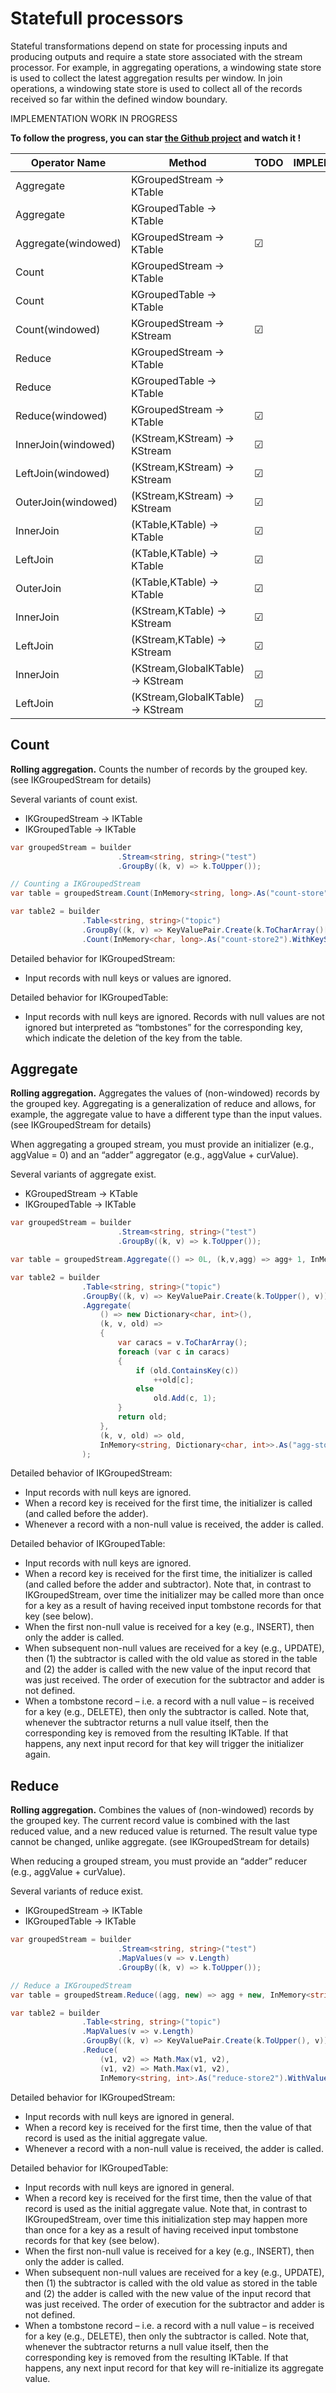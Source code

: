 # Statefull processors

Stateful transformations depend on state for processing inputs and producing outputs and require a state store associated with the stream processor. For example, in aggregating operations, a windowing state store is used to collect the latest aggregation results per window. In join operations, a windowing state store is used to collect all of the records received so far within the defined window boundary.

IMPLEMENTATION WORK IN PROGRESS

**To follow the progress, you can star [the Github project](https://github.com/LGouellec/kafka-streams-dotnet) and watch it !** 

|Operator Name|Method|TODO|IMPLEMENTED|TESTED|DOCUMENTED|
|---|---|---|---|---|---|
|Aggregate|KGroupedStream -> KTable|   |   |   |&#9745;|
|Aggregate|KGroupedTable -> KTable|   |   |   |&#9745;|
|Aggregate(windowed)|KGroupedStream -> KTable|&#9745;|   |   |   |
|Count|KGroupedStream -> KTable|   |   |   |&#9745;|
|Count|KGroupedTable -> KTable|   |   |   |&#9745;|
|Count(windowed)|KGroupedStream → KStream|&#9745;|   |   |   |
|Reduce|KGroupedStream → KTable|   |   |   |&#9745;|
|Reduce|KGroupedTable → KTable|   |   |   |&#9745;|
|Reduce(windowed)|KGroupedStream → KTable|&#9745;|   |   |   |
|InnerJoin(windowed)|(KStream,KStream) → KStream|&#9745;|   |   |   |
|LeftJoin(windowed)|(KStream,KStream) → KStream|&#9745;|   |   |   |
|OuterJoin(windowed)|(KStream,KStream) → KStream|&#9745;|   |   |   |
|InnerJoin|(KTable,KTable) → KTable|&#9745;|   |   |   |
|LeftJoin|(KTable,KTable) → KTable|&#9745;|   |   |   |
|OuterJoin|(KTable,KTable) → KTable|&#9745;|   |   |   |
|InnerJoin|(KStream,KTable) → KStream|&#9745;|   |   |   |
|LeftJoin|(KStream,KTable) → KStream|&#9745;|   |   |   |
|InnerJoin|(KStream,GlobalKTable) → KStream|&#9745;|   |   |   |
|LeftJoin|(KStream,GlobalKTable) → KStream|&#9745;|   |   |   |

## Count

**Rolling aggregation.** Counts the number of records by the grouped key. (see IKGroupedStream for details)

Several variants of count exist.

- IKGroupedStream  → IKTable
- IKGroupedTable  -> IKTable

``` csharp
var groupedStream = builder
                        .Stream<string, string>("test")
                        .GroupBy((k, v) => k.ToUpper());

// Counting a IKGroupedStream
var table = groupedStream.Count(InMemory<string, long>.As("count-store"));

var table2 = builder
                .Table<string, string>("topic")
                .GroupBy((k, v) => KeyValuePair.Create(k.ToCharArray()[0], v))
                .Count(InMemory<char, long>.As("count-store2").WithKeySerdes(new CharSerDes()));
```

Detailed behavior for IKGroupedStream:
- Input records with null keys or values are ignored.

Detailed behavior for IKGroupedTable:
- Input records with null keys are ignored. Records with null values are not ignored but interpreted as “tombstones” for the corresponding key, which indicate the deletion of the key from the table.

## Aggregate

**Rolling aggregation.** Aggregates the values of (non-windowed) records by the grouped key. Aggregating is a generalization of reduce and allows, for example, the aggregate value to have a different type than the input values. (see IKGroupedStream for details)

When aggregating a grouped stream, you must provide an initializer (e.g., aggValue = 0) and an “adder” aggregator (e.g., aggValue + curValue).

Several variants of aggregate exist.

- KGroupedStream → KTable
- IKGroupedTable  -> IKTable

``` csharp
var groupedStream = builder
                        .Stream<string, string>("test")
                        .GroupBy((k, v) => k.ToUpper());

var table = groupedStream.Aggregate(() => 0L, (k,v,agg) => agg+ 1, InMemory<string, long>.As("agg-store").WithValueSerdes<Int64SerDes>());

var table2 = builder
                .Table<string, string>("topic")
                .GroupBy((k, v) => KeyValuePair.Create(k.ToUpper(), v))
                .Aggregate(
                    () => new Dictionary<char, int>(),
                    (k, v, old) =>
                    {
                        var caracs = v.ToCharArray();
                        foreach (var c in caracs)
                        {
                            if (old.ContainsKey(c))
                                ++old[c];
                            else
                                old.Add(c, 1);
                        }
                        return old;
                    },
                    (k, v, old) => old,
                    InMemory<string, Dictionary<char, int>>.As("agg-store2").WithValueSerdes<DictionarySerDes>()
                );
```

Detailed behavior of IKGroupedStream:
- Input records with null keys are ignored.
- When a record key is received for the first time, the initializer is called (and called before the adder).
- Whenever a record with a non-null value is received, the adder is called.

Detailed behavior of IKGroupedTable:
- Input records with null keys are ignored.
- When a record key is received for the first time, the initializer is called (and called before the adder and subtractor). Note that, in contrast to IKGroupedStream, over time the initializer may be called more than once for a key as a result of having received input tombstone records for that key (see below).
- When the first non-null value is received for a key (e.g., INSERT), then only the adder is called.
- When subsequent non-null values are received for a key (e.g., UPDATE), then (1) the subtractor is called with the old value as stored in the table and (2) the adder is called with the new value of the input record that was just received. The order of execution for the subtractor and adder is not defined.
- When a tombstone record – i.e. a record with a null value – is received for a key (e.g., DELETE), then only the subtractor is called. Note that, whenever the subtractor returns a null value itself, then the corresponding key is removed from the resulting IKTable. If that happens, any next input record for that key will trigger the initializer again.

## Reduce

**Rolling aggregation.** Combines the values of (non-windowed) records by the grouped key. The current record value is combined with the last reduced value, and a new reduced value is returned. The result value type cannot be changed, unlike aggregate. (see IKGroupedStream for details)

When reducing a grouped stream, you must provide an “adder” reducer (e.g., aggValue + curValue).

Several variants of reduce exist.

- IKGroupedStream  → IKTable
- IKGroupedTable  -> IKTable

``` csharp
var groupedStream = builder
                        .Stream<string, string>("test")
                        .MapValues(v => v.Length)
                        .GroupBy((k, v) => k.ToUpper());

// Reduce a IKGroupedStream
var table = groupedStream.Reduce((agg, new) => agg + new, InMemory<string, int>.As("reduce-store").WithValueSerdes<Int32SerDes>());

var table2 = builder
                .Table<string, string>("topic")
                .MapValues(v => v.Length)
                .GroupBy((k, v) => KeyValuePair.Create(k.ToUpper(), v))
                .Reduce(
                    (v1, v2) => Math.Max(v1, v2),
                    (v1, v2) => Math.Max(v1, v2),
                    InMemory<string, int>.As("reduce-store2").WithValueSerdes<Int32SerDes>());
```

Detailed behavior for IKGroupedStream:
- Input records with null keys are ignored in general.
- When a record key is received for the first time, then the value of that record is used as the initial aggregate value.
- Whenever a record with a non-null value is received, the adder is called.

Detailed behavior for IKGroupedTable:
- Input records with null keys are ignored in general.
- When a record key is received for the first time, then the value of that record is used as the initial aggregate value. Note that, in contrast to IKGroupedStream, over time this initialization step may happen more than once for a key as a result of having received input tombstone records for that key (see below).
- When the first non-null value is received for a key (e.g., INSERT), then only the adder is called.
- When subsequent non-null values are received for a key (e.g., UPDATE), then (1) the subtractor is called with the old value as stored in the table and (2) the adder is called with the new value of the input record that was just received. The order of execution for the subtractor and adder is not defined.
- When a tombstone record – i.e. a record with a null value – is received for a key (e.g., DELETE), then only the subtractor is called. Note that, whenever the subtractor returns a null value itself, then the corresponding key is removed from the resulting IKTable. If that happens, any next input record for that key will re-initialize its aggregate value.